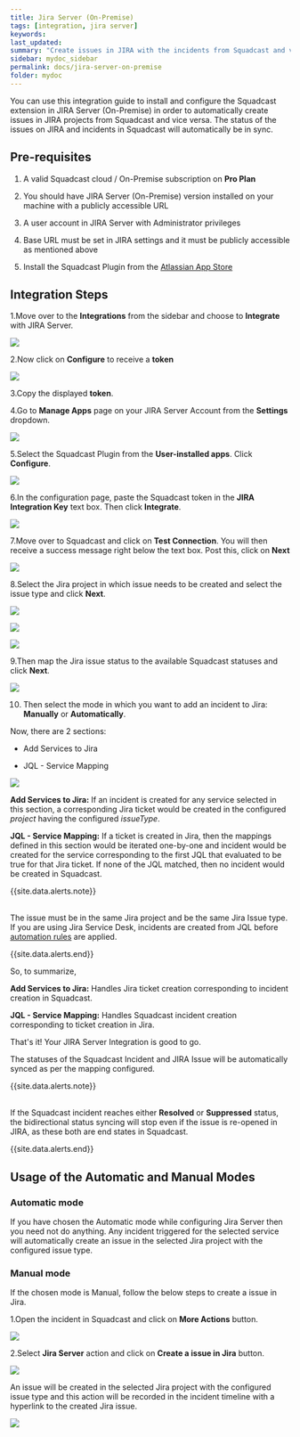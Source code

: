 ```yaml
---
title: Jira Server (On-Premise)
tags: [integration, jira server]
keywords: 
last_updated: 
summary: "Create issues in JIRA with the incidents from Squadcast and vice versa and also sync the status bidirectionally."
sidebar: mydoc_sidebar
permalink: docs/jira-server-on-premise
folder: mydoc
---
```


You can use this integration guide to install and configure the Squadcast extension in JIRA Server (On-Premise) in order to automatically create issues in JIRA projects from Squadcast and vice versa. The status of the issues on JIRA and incidents in Squadcast will automatically be in sync. 

## Pre-requisites

1. A valid Squadcast cloud / On-Premise subscription on **Pro Plan**

2. You should have JIRA Server (On-Premise) version installed on your machine with a publicly accessible URL

3. A user account in JIRA Server with Administrator privileges

4. Base URL must be set in JIRA settings and it must be publicly accessible as mentioned above

5. Install the Squadcast Plugin from the [Atlassian App Store](https://marketplace.atlassian.com/apps/1221739/squadcast-for-jira-server?hosting=server&tab=overview)

## Integration Steps

1.Move over to the **Integrations** from the sidebar and choose to **Integrate** with JIRA Server. 

![](images/jira_server_squadcast_1.png)

2.Now click on **Configure** to receive a **token**

![](images/jira_server_squadcast_2.png)

3.Copy the displayed **token**. 

4.Go to **Manage Apps** page on your JIRA Server Account from the **Settings** dropdown. 

![](images/jira_server_squadcast_3.png)

5.Select the Squadcast Plugin from the **User-installed apps**. Click **Configure**.

![](images/jira_server_squadcast_4.png)

6.In the configuration page, paste the Squadcast token in the **JIRA Integration Key** text box. Then click **Integrate**.

![](images/jira_server_squadcast_5.png)

7.Move over to Squadcast and click on **Test Connection**. You will then receive a success message right below the text box. Post this, click on **Next**

![](images/jira_server_squadcast_6.png)

8.Select the Jira project in which issue needs to be created and select the issue type and click **Next**.

![](images/jira_server_squadcast_7.png)

![](images/jira_server_squadcast_8.png)

![](images/jira_server_squadcast_9.png)

9.Then map the Jira issue status to the available Squadcast statuses and click **Next**.

![](images/jira_server_squadcast_10.png)

10. Then select the mode in which you want to add an incident to Jira: **Manually** or **Automatically**.

Now, there are 2 sections:

 * Add Services to Jira

 * JQL - Service Mapping

![](images/jira_server_squadcast_11.png)

**Add Services to Jira:** If an incident is created for any service selected in this section, a corresponding Jira ticket would be created in the configured _project_ having the configured _issueType_.

**JQL - Service Mapping:** If a ticket is created in Jira, then the mappings defined in this section would be iterated one-by-one and incident would be created for the service corresponding to the first JQL that evaluated to be true for that Jira ticket. If none of the JQL matched, then no incident would be created in Squadcast.

{{site.data.alerts.note}}
<br/><br/><p>The issue must be in the same Jira project and be the same Jira Issue type. If you are using Jira Service Desk, incidents are created from JQL before <a href="https://confluence.atlassian.com/servicedeskserver041/automating-your-service-desk-969530933.html" target=_blank>automation rules</a> are applied.</p>
{{site.data.alerts.end}}

So, to summarize, 

**Add Services to Jira:** Handles Jira ticket creation corresponding to incident creation in Squadcast.

**JQL - Service Mapping:** Handles Squadcast incident creation corresponding to ticket creation in Jira.

That's it! Your JIRA Server Integration is good to go.

The statuses of the Squadcast Incident and JIRA Issue will be automatically synced as per the mapping configured.

{{site.data.alerts.note}}
<br/><br/><p>If the Squadcast incident reaches either <b>Resolved</b> or <b>Suppressed</b> status, the bidirectional status syncing will stop even if the issue is re-opened in JIRA, as these both are end states in Squadcast.</p>
{{site.data.alerts.end}}

## Usage of the Automatic and Manual Modes

### Automatic mode

If you have chosen the Automatic mode while configuring Jira Server then you need not do anything. Any incident triggered for the selected service will automatically create an issue in the selected Jira project with the configured issue type.

### Manual mode

If the chosen mode is Manual, follow the below steps to create a issue in Jira.

1.Open the incident in Squadcast and click on **More Actions** button.

![](images/jira_server_squadcast_12.png)

2.Select **Jira Server** action and click on **Create a issue in Jira** button.

![](images/jira_server_squadcast_13.png)

An issue will be created in the selected Jira project with the configured issue type and this action will be recorded in the incident timeline with a hyperlink to the created Jira issue.

![](images/jira_server_squadcast_14.png)

